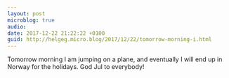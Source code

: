 ```yaml
---
layout: post
microblog: true
audio: 
date: 2017-12-22 21:22:22 +0100
guid: http://helgeg.micro.blog/2017/12/22/tomorrow-morning-i.html
---
```

Tomorrow morning I am jumping on a plane, and eventually I will end up in Norway for the holidays. God Jul to everybody!
